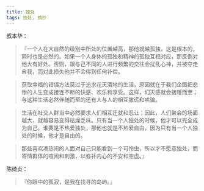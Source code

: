 ```yaml
---
title: 独处
tags: 独处, 摘抄
---
```



叔本华：

> 『一个人在大自然的级别中所处的位置越高，那他就越孤独，这是根本的，同时也是必然的。如果一个人身体的孤独和精神的孤独互相对应，那反倒对他大有好处。否则，跟与己不同的人进行频繁的交往会扰乱心神，并被夺走自我，而对此损失他并不会得到任何补偿。

> 获取幸福的错误方法莫过于追求花天酒地的生活，原因就在于我们企图把悲惨的人生变成接连不断的快感、欢乐和享受。这样，幻灭感就会接踵而至；与这种生活必然伴随而至的还有人与人的相互撒谎和哄骗。

> 生活在社交人群当中必然要求人们相互迁就和忍让；因此，人们聚会的场面越大，就越容易变得枯燥乏味。只有当一个人独处的时候，他才可以完全成为自己。谁要是不热爱独处，那他也就是不热爱自由，因为只有当一个人独处的时候，他才是自由的。

> 那些喜欢凑热闹的人面对自己只能看到一个可怜虫，所以才不愿意独处，而寄情群体的喧闹和刺激，以弥补内心的不安和空虚。』

陈绮贞：

> 『你眼中的孤寂，是我在找寻的岛屿。』

